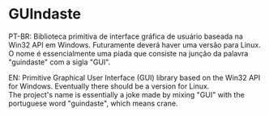 # GUIndaste
 PT-BR:
 Biblioteca primitiva de interface gráfica de usuário baseada na Win32 API em Windows. Futuramente deverá haver uma versão para Linux.  
 O nome é essencialmente uma piada que consiste na junção da palavra "guindaste" com a sigla "GUI".    
   
 EN:
 Primitive Graphical User Interface (GUI) library based on the Win32 API for Windows. Eventually there should be a version for Linux.  
 The project's name is essentially a joke made by mixing "GUI" with the portuguese word "guindaste", which means crane.

